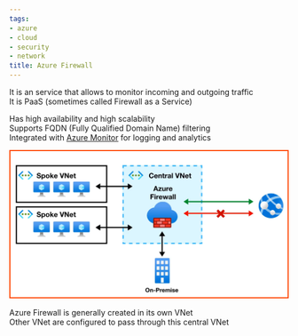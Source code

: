 ```yaml
---
tags:
- azure
- cloud
- security
- network
title: Azure Firewall
---
```


It is an service that allows to monitor incoming and outgoing traffic  
It is PaaS (sometimes called Firewall as a Service)  

Has high availability and high scalability  
Supports FQDN (Fully Qualified Domain Name) filtering  
Integrated with [Azure Monitor](../azure-other-services/azure-monitor/azure-monitor.md) for logging and analytics

![Azure Firewall|500](../images/azure-firewall.png)

Azure Firewall is generally created in its own VNet  
Other VNet are configured to pass through this central VNet